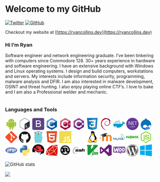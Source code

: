 # Welcome to my GitHub

<a href="https://twitter.com/ryancollins_dev" target="_blank"><img src="https://img.shields.io/badge/-Twitter-1ca0f1?style=flat-square&labelColor=1ca0f1&logo=twitter&logoColor=white" alt="Twitter"></a>
<a href="https://github.com/ryancollins-dev" target="_blank"><img src="https://img.shields.io/badge/-GitHub-181717?style=flat-square&logo=github" alt="GitHub"></a>

Checkout my website at [https://ryancollins.dev](https://ryancollins.dev)

### Hi I’m Ryan
Software engineer and network engineering graduate. I’ve been tinkering with computers since Commodore 128. 30+ years experience in hardware and software engineering. I have an extensive background with Windows and Linux operating systems. I design and build computers, workstations and servers. My interests include information security, programming, malware analysis and DFIR. I am also interested in malware development, OSINT and threat hunting. I also enjoy playing online CTF’s. I love to bake and I am also a Professional welder and mechanic.
#

### Languages and Tools

<code><img height="40" src="https://raw.githubusercontent.com/devicons/devicon/master/icons/android/android-plain.svg"></code>
<code><img height="40" src="https://raw.githubusercontent.com/devicons/devicon/master/icons/bash/bash-plain.svg"></code>
<code><img height="40" src="https://raw.githubusercontent.com/devicons/devicon/master/icons/bootstrap/bootstrap-plain.svg"></code>
<code><img height="40" src="https://raw.githubusercontent.com/devicons/devicon/master/icons/c/c-original.svg"></code>
<code><img height="40" src="https://raw.githubusercontent.com/devicons/devicon/master/icons/cplusplus/cplusplus-original.svg"></code>
<code><img height="40" src="https://raw.githubusercontent.com/devicons/devicon/master/icons/csharp/csharp-original.svg"></code>
<code><img height="40" src="https://raw.githubusercontent.com/devicons/devicon/master/icons/css3/css3-original.svg"></code>
<code><img height="40" src="https://raw.githubusercontent.com/devicons/devicon/master/icons/debian/debian-original.svg"></code>
<code><img height="40" src="https://raw.githubusercontent.com/devicons/devicon/master/icons/docker/docker-plain.svg"></code>
<code><img height="40" src="https://raw.githubusercontent.com/devicons/devicon/master/icons/dotnetcore/dotnetcore-original.svg"></code>
<code><img height="40" src="https://raw.githubusercontent.com/devicons/devicon/master/icons/drupal/drupal-plain.svg"></code>
<code><img height="40" src="https://raw.githubusercontent.com/devicons/devicon/master/icons/git/git-original.svg"></code>
<code><img height="40" src="https://raw.githubusercontent.com/devicons/devicon/master/icons/github/github-original.svg"></code>
<code><img height="40" src="https://raw.githubusercontent.com/devicons/devicon/master/icons/go/go-original.svg"></code>
<code><img height="40" src="https://raw.githubusercontent.com/devicons/devicon/master/icons/html5/html5-plain.svg"></code>
<code><img height="40" src="https://raw.githubusercontent.com/devicons/devicon/master/icons/javascript/javascript-plain.svg"></code>
<code><img height="40" src="https://raw.githubusercontent.com/devicons/devicon/master/icons/jenkins/jenkins-plain.svg"></code>
<code><img height="40" src="https://raw.githubusercontent.com/devicons/devicon/master/icons/linux/linux-original.svg"></code>
<code><img height="40" src="https://raw.githubusercontent.com/devicons/devicon/master/icons/moodle/moodle-original.svg"></code>
<code><img height="40" src="https://raw.githubusercontent.com/devicons/devicon/master/icons/mysql/mysql-plain-wordmark.svg"></code>
<code><img height="40" src="https://raw.githubusercontent.com/devicons/devicon/master/icons/nginx/nginx-original.svg"></code>
<code><img height="40" src="https://raw.githubusercontent.com/devicons/devicon/master/icons/nodejs/nodejs-plain.svg"></code>
<code><img height="40" src="https://raw.githubusercontent.com/devicons/devicon/master/icons/php/php-plain.svg"></code>
<code><img height="40" src="https://raw.githubusercontent.com/devicons/devicon/master/icons/python/python-original.svg"></code>
<code><img height="40" src="https://raw.githubusercontent.com/devicons/devicon/master/icons/redhat/redhat-original.svg"></code>
<code><img height="40" src="https://raw.githubusercontent.com/devicons/devicon/master/icons/ruby/ruby-plain.svg"></code>
<code><img height="40" src="https://raw.githubusercontent.com/devicons/devicon/master/icons/rust/rust-plain.svg"></code>
<code><img height="40" src="https://raw.githubusercontent.com/devicons/devicon/master/icons/ssh/ssh-original-wordmark.svg"></code>
<code><img height="40" src="https://raw.githubusercontent.com/devicons/devicon/master/icons/vim/vim-plain.svg"></code>
<code><img height="40" src="https://raw.githubusercontent.com/devicons/devicon/master/icons/visualstudio/visualstudio-plain.svg"></code>
<code><img height="40" src="https://raw.githubusercontent.com/devicons/devicon/master/icons/woocommerce/woocommerce-plain.svg"></code>
<code><img height="40" src="https://raw.githubusercontent.com/devicons/devicon/master/icons/wordpress/wordpress-plain.svg"></code>
<code><img height="40" src="https://raw.githubusercontent.com/devicons/devicon/master/icons/windows8/windows8-original.svg"></code>

![GitHub stats](https://github-readme-stats.vercel.app/api?username=ryancollins-dev&theme=chartreuse-dark&show_icons=true)

<a href="https://ryancollins.dev">
  <img align="center" src="https://github-readme-stats.vercel.app/api/top-langs/?username=ryancollins-dev&&hide=cmake&langs_count=4&line_height=35&theme=chartreuse-dark" />
</a>
